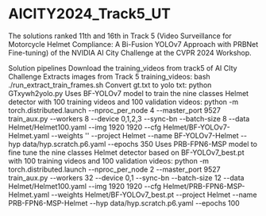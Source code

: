 # AICITY2024_Track5_UT
The solutions ranked 11th and 16th in Track 5 (Video Surveillance for Motorcycle Helmet Compliance: A Bi-Fusion YOLOv7 Approach with PRBNet Fine-tuning) of the NVIDIA AI City Challenge at the CVPR 2024 Workshop.

Solution pipelines
Download the training_videos from track5 of AI CIty Challenge
Extracts images from Track 5 training_videos:
bash ./run_extract_train_frames.sh
Convert gt.txt to yolo txt:
python GTxywh2yolo.py
Uses BF-YOLOv7 model to train the nine classes Helmet detector with 100 training videos and 100 validation videos:
python -m torch.distributed.launch --nproc_per_node 4 --master_port 9527 train_aux.py --workers 8 --device 0,1,2,3 --sync-bn --batch-size 8 --data Helmet/Helmet100.yaml --img 1920 1920 --cfg Helmet/BF-YOLOv7-Helmet.yaml --weights '' --project Helmet --name BF-YOLOv7-Helmet --hyp data/hyp.scratch.p6.yaml --epochs 350
Uses PRB-FPN6-MSP model to fine tune the nine classes Helmet detector based on BF-YOLOv7_best.pt with 100 training videos and 100 validation videos:
python -m torch.distributed.launch --nproc_per_node 2 --master_port 9527 train_aux.py --workers 32 --device 0,1 --sync-bn --batch-size 12 --data Helmet/Helmet100.yaml --img 1920 1920 --cfg Helmet/PRB-FPN6-MSP-Helmet.yaml --weights Helmet/BF-YOLOv7_best.pt --project Helmet --name PRB-FPN6-MSP-Helmet --hyp data/hyp.scratch.p6.yaml --epochs 100
